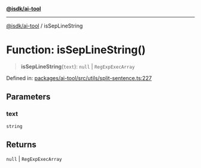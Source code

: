 [**@isdk/ai-tool**](../README.md)

***

[@isdk/ai-tool](../globals.md) / isSepLineString

# Function: isSepLineString()

> **isSepLineString**(`text`): `null` \| `RegExpExecArray`

Defined in: [packages/ai-tool/src/utils/split-sentence.ts:227](https://github.com/isdk/ai-tool.js/blob/077730e62e6c723611b64a587e36b69766741af4/src/utils/split-sentence.ts#L227)

## Parameters

### text

`string`

## Returns

`null` \| `RegExpExecArray`

